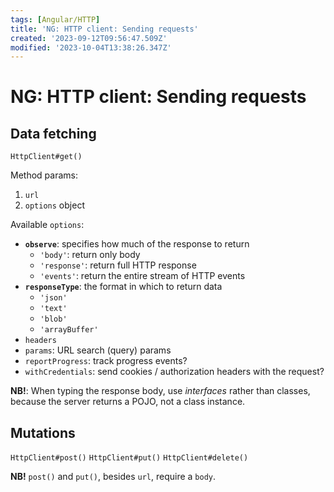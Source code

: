 ```yaml
---
tags: [Angular/HTTP]
title: 'NG: HTTP client: Sending requests'
created: '2023-09-12T09:56:47.509Z'
modified: '2023-10-04T13:38:26.347Z'
---
```


# NG: HTTP client: Sending requests


## Data fetching

`HttpClient#get()`

Method params:
1. `url`
2. `options` object

Available `options`:
- **`observe`**: specifies how much of the response to return
  - `'body'`: return only body
  - `'response'`: return full HTTP response
  - `'events'`: return the entire stream of HTTP events
- **`responseType`**: the format in which to return data
  - `'json'`
  - `'text'`
  - `'blob'`
  - `'arrayBuffer'`
- `headers`
- `params`: URL search (query) params
- `reportProgress`: track progress events?
- `withCredentials`: send cookies / authorization headers with the request?

**NB!**: When typing the response body, use _interfaces_ rather than classes, because the server returns a POJO, not a class instance.


## Mutations

`HttpClient#post()`
`HttpClient#put()`
`HttpClient#delete()`

**NB!** `post()` and `put()`, besides `url`, require a `body`.
